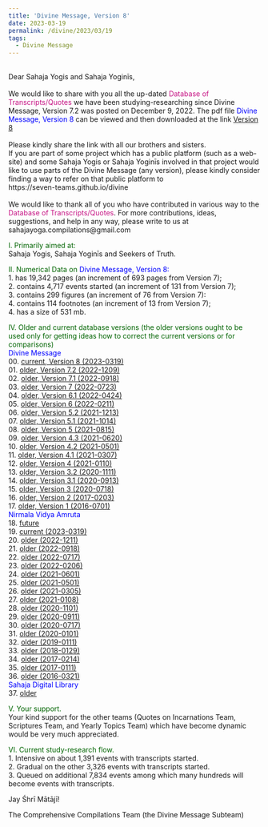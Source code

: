 ```yaml
---
title: 'Divine Message, Version 8'
date: 2023-03-19
permalink: /divine/2023/03/19
tags:
  - Divine Message
---
```


<p>
<br>
Dear Sahaja Yogis and Sahaja Yoginīs,<br>
<br>
We would like to share with you all the up-dated <font color="mediumvioletred">Database of Transcripts/Quotes</font> we have been studying-researching since Divine Message, Version 7.2 was posted on December 9, 2022. The pdf file <font color="blue">Divine Message, Version 8</font> can be viewed and then downloaded at the link
<a href="https://bit.ly/Divine_Message_V8">Version 8</a><br>
<br>
Please kindly share the link with all our brothers and sisters. 
<br>
If you are part of some project which has a public platform (such as a web-site) and some Sahaja Yogis or Sahaja Yoginīs involved in that project would like to use parts of the Divine Message (any version), please kindly consider finding a way to refer on that public platform to<br>
https://seven-teams.github.io/divine<br>
<br>
We would like to thank all of you who have contributed in various way to the <font color="mediumvioletred">Database of Transcripts/Quotes</font>. For more contributions, ideas, suggestions, and help in any way, please write to us at sahajayoga.compilations@gmail.com
</p>

<p>
<font color="DarkGreen">I. Primarily aimed at:</font><br>
Sahaja Yogis, Sahaja Yoginīs and Seekers of Truth. 
</p>

<p>
<font color="DarkGreen">II. Numerical Data on</font>
<font color="blue"> Divine Message, Version 8:</font> <br>
1. has 19,342 pages (an increment of 693 pages from Version 7);<br>
2. contains 4,717 events started (an increment of 131 from Version 7);<br>
3. contains 299 figures (an increment of 76 from Version 7):<br> 
4. contains 114 footnotes (an increment of 13 from Version 7);<br>
4. has a size of 531 mb.<br>
</p>

<p>
<font color="DarkGreen">IV. Older and current database versions (the older versions ought to be used only for getting ideas how to correct the current versions or for comparisons)</font><br>
<font color="blue">Divine Message</font><br>
00. <a href="https://bit.ly/3ooisDZ">current, Version 8 (2023-0319)</a> <br>
01. <a href="https://bit.ly/Divine_Message_Version_7_2">older, Version 7.2 (2022-1209)</a> <br>
02. <a href="https://bit.ly/3S9W2U0">older, Version 7.1 (2022-0918)</a> <br>
03. <a href="https://bit.ly/3ooisDZ">older, Version 7 (2022-0723)</a> <br>
04. <a href="https://bit.ly/3Ny3vtB">older, Version 6.1 (2022-0424)</a> <br>
05. <a href="https://drive.google.com/file/d/1ICDGHOovfbfWiTUDeRnWpAc90vFoYA-1/view?usp=sharing">older, Version 6 (2022-0211)</a> <br>
06. <a href="https://drive.google.com/file/d/1-pKA800IxqnzkEfsm6GpQ-fO9bn3otwy/view">older, Version 5.2 (2021-1213)</a> <br>
07. <a href="https://drive.google.com/file/d/1YNxqTV-nrpJqJAZsoNRLuTufVrRhe6iL/view?usp=sharing">older, Version 5.1 (2021-1014)</a> <br>
08. <a href="https://drive.google.com/file/d/1RDRSdCLs8nNR-YNQmA6AgWJZWWcBiSf5/view">older, Version 5 (2021-0815)</a> <br>
09. <a href="https://drive.google.com/file/d/1gXlyz_iYbPiZBVJS9cdGvOViKnK5QGS4/view">older, Version 4.3 (2021-0620)</a> <br>
10. <a href="https://drive.google.com/file/d/181NK3xhRpMN9fYDIDBNi71o5_8669JoR/view">older, Version 4.2 (2021-0501)</a> <br>
11. <a href="https://drive.google.com/file/d/1YwN9PyFbNTFyC6jpGLLcOPWQ1jArogZR/view">older, Version 4.1 (2021-0307)</a> <br>
12. <a href="https://drive.google.com/file/d/1jc8fCZi6rMR3IkKxmaELenXvnduWdTJW/view?usp=sharing">older, Version 4 (2021-0110)</a> <br>
13. <a href="https://drive.google.com/file/d/1IAKCVEtUIM3WNijfUQRbTmJLUYXP_-ZT/view?usp=sharing">older, Version 3.2 (2020-1111)</a> <br>
14. <a href="https://drive.google.com/file/d/1ybg2HMKLypOZ2SCgUJi6vJsxEAY7hd_3/view?usp=sharing">older, Version 3.1 (2020-0913)</a> <br>
15. <a href="https://drive.google.com/file/d/1FBNZpjoi-JiY8I43sFDiNWRigD2my-jW/view?usp=sharing">older, Version 3 (2020-0718)</a> <br>
16. <a href="https://drive.google.com/file/d/0B3izjZneKykscmg3cWRQR1E4dWM/view?usp=sharing">older, Version 2 (2017-0203)</a> <br>
17. <a href="https://drive.google.com/file/d/0B3izjZneKyksd0Vtc2p3WWpwcjA/view?usp=sharing">older, Version 1 (2016-0701)</a><br>
<font color="blue">Nirmala Vidya Amruta</font><br>
18. <a href="https://www.amruta.org/transcripts-and-translations/"> future</a><br>
19. <a href="https://drive.google.com/file/d/12iG1_HXpcwD7Sz0Uugw22g7thRf8xInk/view?usp=sharing">current (2023-0319)</a><br>
20. <a href="https://drive.google.com/file/d/1iGze4BY-qszAusGp5ML9WggtDh_EavV0/view?usp=sharing">older (2022-1211)</a><br>
21. <a href="https://drive.google.com/file/d/1PZCPDsT7u29NBQC5AWfA4BEwcjdDT4XO/view?usp=sharing">older (2022-0918)</a><br>
22. <a href="https://drive.google.com/file/d/114ZXJN-0jOgyu9KJhqY_EQii_VcjsY7q/view?usp=sharing">older (2022-0717)</a><br>
23. <a href="https://drive.google.com/file/d/1Tz0eN1EwSrLQiBTJxpirlvY2P9BlVHgx/view?usp=sharing">older (2022-0206)</a><br>
24. <a href="https://drive.google.com/file/d/1Db5MlW5PJFdrFLZeT4bU96s8tKRNstdM/view">older (2021-0601)</a><br>
25. <a href="https://drive.google.com/file/d/11tAO2f18KLANb7-bswPJp0Z3hoOVAP4f/view">older (2021-0501)</a><br>
26. <a href="https://drive.google.com/file/d/1FRriOjATDQXxm21z8SHuDZKHWafSR95i/view">older (2021-0305)</a><br>
27. <a href="https://drive.google.com/file/d/1PmTYsTrS0Qa6GGGMD0wNVWa-IyDZMna0/view?usp=sharing">older (2021-0108)</a><br>
28. <a href="https://drive.google.com/file/d/18qv3oDXR6C1HjTnQi5MDlpgaYDj14mcH/view?usp=sharing">older (2020-1101)</a><br>
29. <a href="https://drive.google.com/file/d/1NrkCKDF77RnUIuhpRWUDIHjmFhgKCSYm/view?usp=sharing">older (2020-0911)</a><br>
30. <a href="https://drive.google.com/file/d/15tokWEN4HmOY7T5s2O48R4Z6GllylGDl/view?usp=sharing">older (2020-0717)</a><br>
31. <a href="https://drive.google.com/file/d/1D2YJv38DcOU5fqCss8Co_eEmzBFpGAWX/view?usp=sharing">older (2020-0101)</a><br>
32. <a href="https://drive.google.com/file/d/1et_hDoht_X9RvCL3arXYyj_pjIXjRgM5/view?usp=sharing">older (2019-0111)</a><br>
33. <a href="https://drive.google.com/file/d/1tKEGId5BR0GE4ry57YNthXojlUVSgFGd/view?usp=sharing">older (2018-0129)</a><br>
34. <a href="https://drive.google.com/file/d/1bqjkzvHJGkpfmgt5dhEYAvom2o2LOcG2/view?usp=sharing">older (2017-0214)</a><br>
35. <a href="https://drive.google.com/file/d/14g0NeM1bE57AgakgFDgjOOnH4oiQ12CN/view?usp=sharing">older (2017-0111)</a><br>
36. <a href="https://drive.google.com/file/d/1UX7OLZZfoPKtsKUS_WnavbpuSsHyrX1z/view?usp=sharing">older (2016-0321)</a><br>
<font color="blue">Sahaja Digital Library</font><br>
37. <a href="https://library.sahajaworld.org/transcripts">older</a><br>
</p>

<p>
<font color="DarkGreen">V. Your support.</font><br>
Your kind support for the other teams (Quotes on Incarnations Team, Scriptures Team, and Yearly Topics Team) which have become dynamic would be very much appreciated. 
</p>

<p>
<font color="DarkGreen">VI. Current study-research flow.</font><br>
1. Intensive on about 1,391 events with transcripts started.<br>
2. Gradual on the other 3,326 events with transcripts started.<br>
3. Queued on additional 7,834 events among which many hundreds will become events with transcripts.
</p>

Jay Śhrī Mātājī!

The Comprehensive Compilations Team (the Divine Message Subteam)